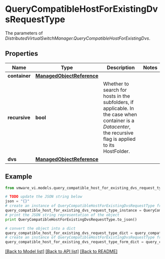 # QueryCompatibleHostForExistingDvsRequestType

The parameters of *DistributedVirtualSwitchManager.QueryCompatibleHostForExistingDvs*. 

## Properties
Name | Type | Description | Notes
------------ | ------------- | ------------- | -------------
**container** | [**ManagedObjectReference**](ManagedObjectReference.md) |  | 
**recursive** | **bool** | Whether to search for hosts in the subfolders, if applicable. In the case when container is a *Datacenter*, the recursive flag is applied to its HostFolder.  | 
**dvs** | [**ManagedObjectReference**](ManagedObjectReference.md) |  | 

## Example

```python
from vmware_vi.models.query_compatible_host_for_existing_dvs_request_type import QueryCompatibleHostForExistingDvsRequestType

# TODO update the JSON string below
json = "{}"
# create an instance of QueryCompatibleHostForExistingDvsRequestType from a JSON string
query_compatible_host_for_existing_dvs_request_type_instance = QueryCompatibleHostForExistingDvsRequestType.from_json(json)
# print the JSON string representation of the object
print QueryCompatibleHostForExistingDvsRequestType.to_json()

# convert the object into a dict
query_compatible_host_for_existing_dvs_request_type_dict = query_compatible_host_for_existing_dvs_request_type_instance.to_dict()
# create an instance of QueryCompatibleHostForExistingDvsRequestType from a dict
query_compatible_host_for_existing_dvs_request_type_form_dict = query_compatible_host_for_existing_dvs_request_type.from_dict(query_compatible_host_for_existing_dvs_request_type_dict)
```
[[Back to Model list]](../README.md#documentation-for-models) [[Back to API list]](../README.md#documentation-for-api-endpoints) [[Back to README]](../README.md)


